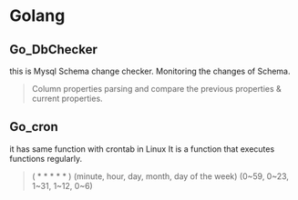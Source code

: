# Golang

## Go_DbChecker
this is Mysql Schema change checker.
Monitoring the changes of Schema.
> Column properties parsing and compare the previous properties & current properties.

## Go_cron
it has same function with crontab in Linux
It is a function that executes functions regularly.
> ( * * * * * )
> (minute, hour, day, month, day of the week)
> (0~59, 0~23, 1~31, 1~12, 0~6) 
